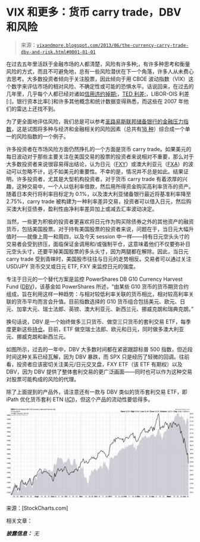 <!--yml

category: 未分类

date: 2024-05-18 16:16:17

-->

# VIX 和更多：货币 carry trade，DBV 和风险

> 来源：[`vixandmore.blogspot.com/2013/06/the-currency-carry-trade-dbv-and-risk.html#0001-01-01`](http://vixandmore.blogspot.com/2013/06/the-currency-carry-trade-dbv-and-risk.html#0001-01-01)

在过去五年里活跃于金融市场的人都清楚，风险有许多种[:](http://vixandmore.blogspot.com/search/label/risk)，有许多种思考和衡量风险的方式，而且不可避免地，总有一些风险潜伏在下一个角落，许多人从未费心去思考。大多数投资者倾向于关注股票，因此倾向于用 CBOE 波动指数（VIX）这个数字来评估市场的相对风险、不确定性或可能的恐惧水平。话说回来，在过去的几年里，几乎每个人都已经对诸如[信用违约掉期](http://vixandmore.blogspot.com/search/label/credit%20default%20swaps)[:](http://vixandmore.blogspot.com/search/label/credit%20default%20swaps)，[TED 利差](http://vixandmore.blogspot.com/search/label/TED%20spread)[:](http://vixandmore.blogspot.com/search/label/TED%20spread)，LIBOR-OIS 利差[:]，银行资本比率[:]和许多其他概念和统计数据变得熟悉，而这些在 2007 年他们的雷达上还找不到。

为了更全面地评估风险，我们总是可以参考[圣路易斯联邦储备银行的金融压力指数](http://vixandmore.blogspot.com/search/label/STLFSI)，这是试图将多种与经济和金融相关的风险因素（总共有[18 种](http://vixandmore.blogspot.com/2010/09/st-louis-feds-financial-stress-index.html)）综合成一个单一的风险指数的一个例子。

许多投资者在市场风险方面仍然挣扎的一个方面是货币 carry trade。如果美元的每日波动对于那些主要关注在美国交易的股票的投资者来说相对不重要，那么对于大多数投资者来说很容易得出结论，认为日元（[FXY](http://vixandmore.blogspot.com/search/label/FXY)）或澳大利亚元（[FXA](http://vixandmore.blogspot.com/search/label/FXA)）的波动可以忽略不计，远不如美元的重要性。不幸的是，情况并不总是如此。结果证明，许多投资者，尤其是大型机构投资者，对于货币 carry trade 有着浓厚的兴趣，这种交易中，一个人以低利率借款，然后用所得资金购买高利率货币的资产。随着日本央行将利率目标定为 0.1%，以及澳大利亚储备银行最近将基准利率降至 2.75%，carry trade 被构建为一种利率差异交易，投资者可以借入日元，然后购买澳大利亚债券，盈利性由净利率差异加上或减去汇率波动决定。

当然，一些更为积极的投资者更喜欢将日元作为购买除债券之外的其他资产的融资货币，包括美国股票。对于持有美国股票的投资者来说，问题在于，当日元大幅升值时——就像上周一和周四，以及今天 session 中一样——持有日元空头头寸的交易者会受到挤压，面临保证金调用和/或强制平仓，这意味着他们不仅要弥补日元空头头寸，还要平掉美国股票的多头头寸，因为两腿都在解除。因此，当日元 carry trade 受到青睐时，美国股市往往与日元的走势相反。交易者可以通过关注 USD/JPY 货币交叉或日元 ETF, FXY 来监控日元的强度。

专注于日元的一个替代方案是监控 PowerShares DB G10 Currency Harvest Fund ([DBV](http://vixandmore.blogspot.com/search/label/DBV))，该基金如 PowerShares 所述，“由某些 G10 货币的货币期货合约组成，旨在利用这样一种趋势：与相对较低利率关联的货币相比，相对较高利率关联的货币平均而言会升值。目前指数选择的 G10 货币组合包括美元、欧元、日元、加拿大元、瑞士法郎、英镑、澳大利亚元、新西兰元、挪威克朗和瑞典克朗。”

换句话说，DBV 是一个始终做多三只货币、做空三只货币的套利交易 ETF，每季度更新这些[持仓](http://www.invescopowershares.com/products/overview.aspx?ticker=DBV#indexweights)。目前，ETF 做空瑞士法郎、欧元和日元，同时做多澳大利亚元、挪威克朗和新西兰元。

如图所示，过去的一年中，DBV 大多数时间都在紧密跟踪标普 500 指数，但近段时间这种关系已经瓦解，因为 DBV 暴跌，而 SPX 只是经历了轻微的回调。往前看，投资者应该密切关注美元/日元交叉盘，FXY ETF（该 ETF 有期权）以及 DBV，因为 DBV 提供了整体套利交易的更广泛画面——同时也可以作为这种交易对股票可能构成的风险的代理。

除了上面提到的产品外，请注意还有一款与 DBV 类似的货币套利交易 ETF，即 iPath 优化货币套利 ETN (*[ICI](http://vixandmore.blogspot.com/search/label/ICI)*)，但这个产品的流动性要低得多。

![](img/785af89e9d1e61979eb2fbb4a2cce635.png)

来源：[StockCharts.com]

相关文章：

***披露信息：*** *无*

